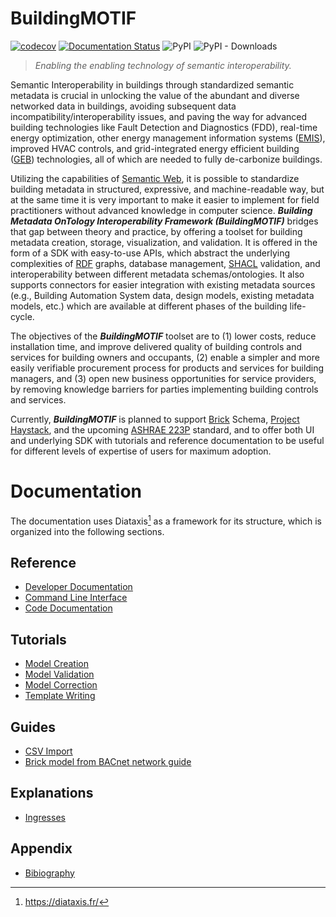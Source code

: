 # BuildingMOTIF

[![codecov](https://codecov.io/gh/NREL/BuildingMOTIF/branch/main/graph/badge.svg?token=HAFSYH45NX)](https://codecov.io/gh/NREL/BuildingMOTIF)
[![Documentation Status](https://readthedocs.org/projects/buildingmotif/badge/?version=latest)](https://buildingmotif.readthedocs.io/en/latest/?badge=latest)
![PyPI](https://img.shields.io/pypi/v/buildingmotif)
![PyPI - Downloads](https://img.shields.io/pypi/dm/buildingmotif)

> *Enabling the enabling technology of semantic interoperability.*

Semantic Interoperability in buildings through standardized semantic metadata is crucial in unlocking the value of the abundant and diverse networked data in buildings, avoiding subsequent data incompatibility/interoperability issues, and paving the way for advanced building technologies like Fault Detection and Diagnostics (FDD), real-time energy optimization, other energy management information systems ([EMIS](https://www.energy.gov/eere/femp/what-are-energy-management-information-systems)), improved HVAC controls, and grid-integrated energy efficient building ([GEB](https://www.energy.gov/eere/buildings/grid-interactive-efficient-buildings)) technologies, all of which are needed to fully de-carbonize buildings.

Utilizing the capabilities of [Semantic Web](https://www.w3.org/standards/semanticweb/), it is possible to standardize building metadata in structured, expressive, and machine-readable way, but at the same time it is very important to make it easier to implement for field practitioners without advanced knowledge in computer science. ***Building Metadata OnTology Interoperability Framework (BuildingMOTIF)*** bridges that gap between theory and practice, by offering a toolset for building metadata creation, storage, visualization, and validation. It is offered in the form of a SDK with easy-to-use APIs, which abstract the underlying complexities of [RDF](https://www.w3.org/RDF/) graphs, database management, [SHACL](https://www.w3.org/TR/shacl/) validation, and interoperability between different metadata schemas/ontologies. It also supports connectors for easier integration with existing metadata sources (e.g., Building Automation System data, design models, existing metadata models, etc.) which are available at different phases of the building life-cycle.

The objectives of the ***BuildingMOTIF*** toolset are to (1) lower costs, reduce installation time, and improve delivered quality of building controls and services for building owners and occupants, (2) enable a simpler and more easily verifiable procurement process for products and services for building managers, and (3) open new business opportunities for service providers, by removing knowledge barriers for parties implementing building controls and services.

Currently, ***BuildingMOTIF*** is planned to support [Brick](https://brickschema.org/) Schema, [Project Haystack](https://project-haystack.org/), and the upcoming [ASHRAE 223P](https://www.ashrae.org/about/news/2018/ashrae-s-bacnet-committee-project-haystack-and-brick-schema-collaborating-to-provide-unified-data-semantic-modeling-solution) standard, and to offer both UI and underlying SDK with tutorials and reference documentation to be useful for different levels of expertise of users for maximum adoption.

# Documentation

The documentation uses Diataxis[^1] as a framework for its structure, which is organized into the following sections.

[^1]: https://diataxis.fr/

## Reference

- [Developer Documentation](https://nrel.github.io/BuildingMOTIF/reference/developer_documentation.html)
- [Command Line Interface](https://nrel.github.io/BuildingMOTIF/reference/cli_tool.html)
- [Code Documentation](https://nrel.github.io/BuildingMOTIF/reference/apidoc/index.html)

## Tutorials

- [Model Creation](https://nrel.github.io/BuildingMOTIF/tutorials/model_creation.html)
- [Model Validation](https://nrel.github.io/BuildingMOTIF/tutorials/model_validation.html)
- [Model Correction](https://nrel.github.io/BuildingMOTIF/tutorials/model_correction.html)
- [Template Writing](https://nrel.github.io/BuildingMOTIF/tutorials/template_writing.html)

## Guides

- [CSV Import](https://nrel.github.io/BuildingMOTIF/guides/csv-import.html)
- [Brick model from BACnet network guide](https://nrel.github.io/BuildingMOTIF/guides/bacnet-to-brick.html)

## Explanations

- [Ingresses](https://nrel.github.io/BuildingMOTIF/explainations/ingresses.html)

## Appendix

- [Bibiography](https://nrel.github.io/BuildingMOTIF/bibliography.html)
